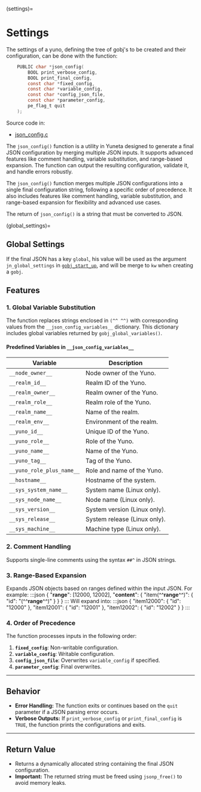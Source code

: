 (settings)=

# **Settings**

The settings of a yuno, defining the tree of gobj's to be created 
and their configuration, can be done with
the function:

```C
    PUBLIC char *json_config(
        BOOL print_verbose_config,
        BOOL print_final_config,
        const char *fixed_config,
        const char *variable_config,
        const char *config_json_file,
        const char *parameter_config,
        pe_flag_t quit
    );
```

Source code in:

- [json_config.c](https://github.com/artgins/yunetas/blob/main/kernel/c/gobj-c/src/json_config.c)


The `json_config()` function is a utility in Yuneta designed to generate a final JSON configuration by merging multiple JSON inputs. It supports advanced features like comment handling, variable substitution, and range-based expansion. The function can output the resulting configuration, validate it, and handle errors robustly.


The `json_config()` function merges multiple JSON configurations into a single final configuration string, following a specific order of precedence. It also includes features like comment handling, variable substitution, and range-based expansion for flexibility and advanced use cases.

The return of `json_config()` is a string that must be converted to JSON.

(global_settings)=

## Global Settings
If the final JSON has a key `global`, his value will be used as 
the argument `jn_global_settings` in [`gobj_start_up`](#gobj_start_up()),
and will be merge to `kw` when creating a `gobj`.


## Features

### 1. **Global Variable Substitution**
The function replaces strings enclosed in `(^^ ^^)` with corresponding values from the `__json_config_variables__` dictionary. This dictionary includes global variables returned by `gobj_global_variables()`.

#### Predefined Variables in `__json_config_variables__`

| **Variable**              | **Description**                          |
|---------------------------|------------------------------------------|
| `__node_owner__`          | Node owner of the Yuno.                  |
| `__realm_id__`            | Realm ID of the Yuno.                    |
| `__realm_owner__`         | Realm owner of the Yuno.                 |
| `__realm_role__`          | Realm role of the Yuno.                  |
| `__realm_name__`          | Name of the realm.                       |
| `__realm_env__`           | Environment of the realm.                |
| `__yuno_id__`             | Unique ID of the Yuno.                   |
| `__yuno_role__`           | Role of the Yuno.                        |
| `__yuno_name__`           | Name of the Yuno.                        |
| `__yuno_tag__`            | Tag of the Yuno.                         |
| `__yuno_role_plus_name__` | Role and name of the Yuno.               |
| `__hostname__`            | Hostname of the system.                  |
| `__sys_system_name__`     | System name (Linux only).                |
| `__sys_node_name__`       | Node name (Linux only).                  |
| `__sys_version__`         | System version (Linux only).             |
| `__sys_release__`         | System release (Linux only).             |
| `__sys_machine__`         | Machine type (Linux only).               |

### 2. **Comment Handling**
Supports single-line comments using the syntax `##^` in JSON strings.

### 3. **Range-Based Expansion**
Expands JSON objects based on ranges defined within the input JSON. For example:
:::json
{
"__range__": [12000, 12002],
"__content__": {
"item(^^__range__^^)": { "id": "(^^__range__^^)" }
}
}
:::
Will expand into:
:::json
{
"item12000": { "id": "12000" },
"item12001": { "id": "12001" },
"item12002": { "id": "12002" }
}
:::

### 4. **Order of Precedence**
The function processes inputs in the following order:
1. **`fixed_config`**: Non-writable configuration.
2. **`variable_config`**: Writable configuration.
3. **`config_json_file`**: Overwrites `variable_config` if specified.
4. **`parameter_config`**: Final overwrites.

---

## Behavior

- **Error Handling:** The function exits or continues based on the `quit` parameter if a JSON parsing error occurs.
- **Verbose Outputs:** If `print_verbose_config` or `print_final_config` is `TRUE`, the function prints the configurations and exits.

---

## Return Value

- Returns a dynamically allocated string containing the final JSON configuration.
- **Important:** The returned string must be freed using `jsonp_free()` to avoid memory leaks.
